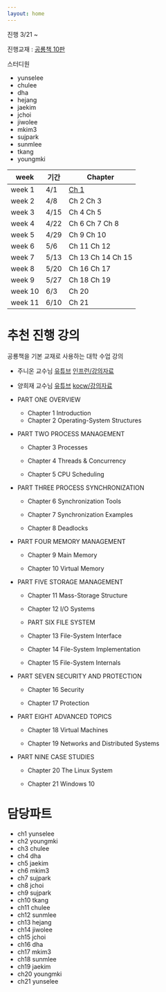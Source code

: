 ```yaml
---
layout: home
---
```


진행 3/21 ~


진행교재 : [공룡책 10판](https://www.os-book.com/OS10/)

스터디원
- yunselee
- chulee
- dha
- hejang
- jaekim
- jchoi
- jiwolee
- mkim3
- sujpark
- sunmlee
- tkang
- youngmki

|week|기간|Chapter|
|--|--|--|
| week 1 | 4/1 | [Ch 1](./jekyll/2022-03-21-ch1.html) |
| week 2 | 4/8 | Ch 2 Ch 3 |
| week 3 | 4/15|Ch 4 Ch 5 |
| week 4 | 4/22| Ch 6 Ch 7 Ch 8|
| week 5 | 4/29| Ch 9 Ch 10 |
| week 6 | 5/6 | Ch 11 Ch 12|
| week 7 | 5/13| Ch 13   Ch 14 Ch 15|
| week 8 | 5/20| Ch 16 Ch 17|
| week 9 | 5/27| Ch 18 Ch 19|
| week 10 |6/3  | Ch 20|
| week 11 | 6/10| Ch 21|

# 추천 진행 강의

공룡책을 기본 교재로 사용하는 대학 수업 강의

- 주니온 교수님 [유튜브](https://www.youtube.com/playlist?list=PLHqxB9kMLLaOs2BM2KbuvttBYCgDoFm-5)   [인프런/강의자료](https://www.inflearn.com/course/%EC%9A%B4%EC%98%81%EC%B2%B4%EC%A0%9C-%EA%B3%B5%EB%A3%A1%EC%B1%85-%EC%A0%84%EA%B3%B5%EA%B0%95%EC%9D%98)

- 양희재 교수님 [유튜브](https://www.youtube.com/playlist?list=PLK4xviZcdB9ieuusJ5j1UYZMFTuAgZCq8) [kocw/강의자료](http://www.kocw.net/home/search/kemView.do?kemId=978503)

- PART ONE OVERVIEW
  - Chapter 1 Introduction
  - Chapter 2 Operating-System Structures
  
- PART TWO PROCESS MANAGEMENT

  - Chapter 3 Processes
  - Chapter 4 Threads & Concurrency

  - Chapter 5 CPU Scheduling

- PART THREE PROCESS SYNCHRONIZATION

    - Chapter 6 Synchronization Tools

    - Chapter 7 Synchronization Examples

    - Chapter 8 Deadlocks

- PART FOUR MEMORY MANAGEMENT

  - Chapter 9 Main Memory

  - Chapter 10 Virtual Memory

- PART FIVE STORAGE MANAGEMENT

  - Chapter 11 Mass-Storage Structure

  - Chapter 12 I/O Systems

  - PART SIX FILE SYSTEM

  - Chapter 13 File-System Interface

  - Chapter 14 File-System Implementation

  - Chapter 15 File-System Internals

- PART SEVEN SECURITY AND PROTECTION

  - Chapter 16 Security

  - Chapter 17 Protection

- PART EIGHT ADVANCED TOPICS

  - Chapter 18 Virtual Machines

  - Chapter 19 Networks and Distributed Systems

- PART NINE CASE STUDIES

  - Chapter 20 The Linux System

  - Chapter 21 Windows 10


# 담당파트

- ch1 yunselee
- ch2 youngmki
- ch3 chulee
- ch4 dha
- ch5 jaekim
- ch6 mkim3
- ch7  sujpark
- ch8 jchoi
- ch9 sujpark
- ch10 tkang
- ch11 chulee
- ch12 sunmlee
- ch13 hejang
- ch14 jiwolee
- ch15  jchoi
- ch16 dha
- ch17 mkim3
- ch18 sunmlee
- ch19 jaekim
- ch20 youngmki
- ch21 yunselee
